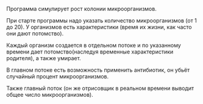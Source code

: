 Программа симулирует рост колонии микроорганизмов.

При старте программы надо указать количество микроорганизмов (от 1 до 20).
У организмов есть характеристики (время их жизни, как часто они дают потомство).

Каждый организм создается в отдельном потоке и по указанному времени дает потомство(наследуя временные характеристики родителя), а также умирает.

В главном потоке есть возможность применить антибиотик, он убьёт случайный процент микроорганизмов.

Также главный поток  (он же отрисовщик в реальном времени выводит общее число микроорганизмов).
